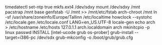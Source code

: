timedatectl set-ntp true
mkfs.ext4 /dev/sdxy
mount /dev/sdxy /mnt
pacstrap /mnt base
genfstab -U /mnt >> /mnt/etc/fstab
arch-chroot /mnt
ln -sf /usr/share/zoneinfo/Europe/Tallinn /etc/localtime
howclock --systohc
/etc/locale.gen
/etc/locale.conf
LANG=en_US.UTF-8
locale-gen
echo arch > /etc/hostname
/etc/hosts
127.0.1.1 arch.localdomain arch
mkinitcpio -p linux
passwd
INSTALL [intel-ucode grub os-prober]
grub-install --target=i386-pc /dev/sdx
grub-mkconfig -o /boot/grub/grub.cfg
